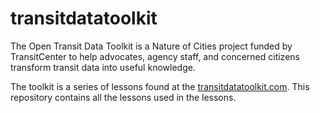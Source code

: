 # transitdatatoolkit

The Open Transit Data Toolkit is a Nature of Cities project funded by TransitCenter to help advocates, agency staff, and concerned citizens transform transit data into useful knowledge.

The toolkit is a series of lessons found at the [transitdatatoolkit.com](https://transitdatatoolkit.com).
This repository contains all the lessons used in the lessons.
